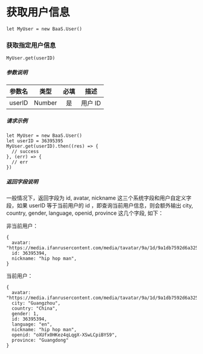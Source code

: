 # 获取用户信息

`let MyUser = new BaaS.User()`

### 获取指定用户信息

`MyUser.get(userID)`

##### 参数说明

| 参数名  |  类型   |  必填  |   描述  |
| :---:  | :----: | :----: | :----: |
| userID | Number |   是   | 用户 ID |

##### 请求示例

```
let MyUser = new BaaS.User()
let userID = 36395395
MyUser.get(userID).then((res) => {
  // success
}, (err) => {
  // err
})
```

##### 返回字段说明

一般情况下，返回字段为 id, avatar, nickname 这三个系统字段和用户自定义字段，如果 userID 等于当前用户的 id ，即查询当前用户信息，则会额外输出 city, country, gender, language, openid, province 这几个字段, 如下：

非当前用户：
```
{
  avatar: "https://media.ifanrusercontent.com/media/tavatar/9a/1d/9a1db7592d6a325a845548f2fecbfb4516e138d0.jpg",
  id: 36395394,
  nickname: "hip hop man",
}
```

当前用户：
```
{
  avatar: "https://media.ifanrusercontent.com/media/tavatar/9a/1d/9a1db7592d6a325a845548f2fecbfb4516e138d0.jpg",
  city: "Guangzhou",
  country: "China",
  gender: 1,
  id: 36395394,
  language: "en",
  nickname: "hip hop man",
  openid: "oXUfx0HKez4qLqgX-XSwLCpiBYS9",
  province: "Guangdong"
}
```